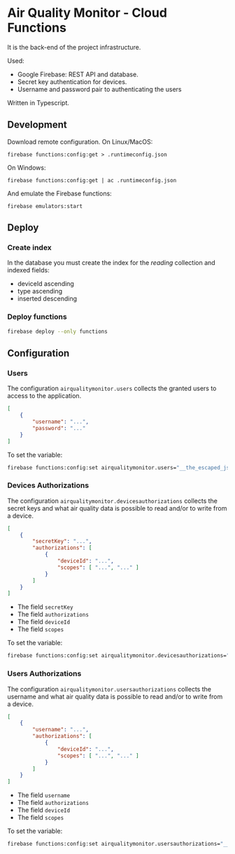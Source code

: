# Air Quality Monitor - Cloud Functions

It is the back-end of the project infrastructure.

Used:
- Google Firebase: REST API and database.
- Secret key authentication for devices.
- Username and password pair to authenticating the users

Written in Typescript.

## Development

Download remote configuration.
On Linux/MacOS:
```
firebase functions:config:get > .runtimeconfig.json
```
On Windows:
```
firebase functions:config:get | ac .runtimeconfig.json
```

And emulate the Firebase functions:
```
firebase emulators:start
```

## Deploy

### Create index

In the database you must create the index for the _reading_ collection and indexed fields:
- deviceId ascending 
- type ascending 
- inserted descending

### Deploy functions

```bash
firebase deploy --only functions
```

## Configuration 

### Users

The configuration `airqualitymonitor.users` collects the granted users to access to the application.

```json
[
    {
        "username": "...",
        "password": "..."
    }
]
```

To set the variable:

```bash
firebase functions:config:set airqualitymonitor.users="__the_escaped_json__"
```

### Devices Authorizations

The configuration `airqualitymonitor.devicesauthorizations` collects the secret keys and what air quality data is possible to read and/or to write from a device.

```json
[
    {
        "secretKey": "...",
        "authorizations": [
            {
                "deviceId": "...",
                "scopes": [ "...", "..." ]
            }
        ]
    }
]
```

- The field `secretKey`
- The field `authorizations`
- The field `deviceId`
- The field `scopes`

To set the variable:

```bash
firebase functions:config:set airqualitymonitor.devicesauthorizations="__the_escaped_json__"
```

### Users Authorizations

The configuration `airqualitymonitor.usersauthorizations` collects the username and what air quality data is possible to read and/or to write from a device.

```json
[
    {
        "username": "...",
        "authorizations": [
            {
                "deviceId": "...",
                "scopes": [ "...", "..." ]
            }
        ]
    }
]
```

- The field `username`
- The field `authorizations`
- The field `deviceId`
- The field `scopes`

To set the variable:

```bash
firebase functions:config:set airqualitymonitor.usersauthorizations="__the_escaped_json__"
```
